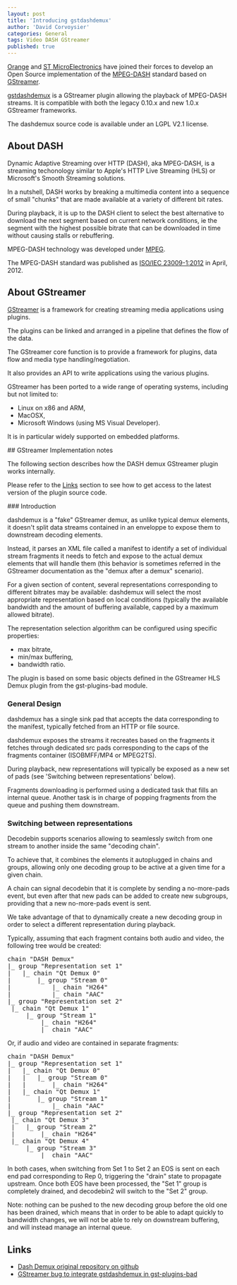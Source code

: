 ```yaml
---
layout: post
title: 'Introducing gstdashdemux'
author: 'David Corvoysier'
categories: General
tags: Video DASH GStreamer
published: true
---
```

[Orange](http://www.orange.com) and [ST MicroElectronics](http://www.st.com)
have joined their forces to develop an Open Source implementation of the
[MPEG-DASH](http://mpeg.chiariglione.org/standards/mpeg-dash) standard 
based on [GStreamer](http://gstreamer.freedesktop.org/).

<!--more-->

[gstdashdemux](https://github.com/Orange-OpenSource/gstdashdemux) is a
GStreamer plugin allowing the playback of MPEG-DASH streams. It is
compatible with both the legacy 0.10.x and new 1.0.x GStreamer frameworks.

The dashdemux source code is available under an LGPL V2.1 license.

## About DASH

Dynamic Adaptive Streaming over HTTP (DASH), aka MPEG-DASH, is a 
streaming techonology similar to Apple's HTTP Live Streaming (HLS) or
Microsoft's Smooth Streaming solutions.

In a nutshell, DASH works by breaking a multimedia content into a sequence
 of small "chunks" that are made available at a variety of different bit
 rates. 
 
During playback, it is up to the DASH client to select the best
alternative to download the next segment based on current network 
conditions, ie the segment with the highest possible bitrate that can be
 downloaded in time without causing stalls or rebuffering.
 
MPEG-DASH technology was developed under [MPEG](http://mpeg.chiariglione.org/).

The MPEG-DASH standard was published as 
[ISO/IEC 23009-1:2012]([http://www.iso.org/iso/iso_catalogue/catalogue_tc/catalogue_detail.htm?csnumber=57623)
in April, 2012.

## About GStreamer

[GStreamer](http://gstreamer.freedesktop.org/) is a framework for 
creating streaming media applications using plugins.

The plugins can be linked and arranged in a pipeline that defines the 
flow of the data.

The GStreamer core function is to provide a framework for plugins, 
data flow and media type handling/negotiation.

It also provides an API to write applications using the various plugins.

GStreamer has been ported to a wide range of operating systems, including
but not limited to:

- Linux on x86 and ARM,
- MacOSX,
- Microsoft Windows (using MS Visual Developer).

It is in particular widely supported on embedded platforms.

## GStreamer Implementation notes
 
The following section describes how the DASH demux GStreamer plugin
works internally.

Please refer to the [Links](#links) section to see how to get access to 
the latest version of the plugin source code.
 
### Introduction
 
dashdemux is a "fake" GStreamer demux, as unlike typical demux elements,
 it doesn't split data streams contained in an enveloppe to expose them
to downstream decoding elements.

Instead, it parses an XML file called a manifest to identify a set of
individual stream fragments it needs to fetch and expose to the actual
demux elements that will handle them (this behavior is sometimes 
referred in the GStreamer documentation as the "demux after a demux" 
scenario).

For a given section of content, several representations corresponding
to different bitrates may be available: dashdemux will select the most
appropriate representation based on local conditions (typically the 
available bandwidth and the amount of buffering available, capped by
a maximum allowed bitrate). 

The representation selection algorithm can be configured using
specific properties:

- max bitrate, 
- min/max buffering,
- bandwidth ratio.
 
The plugin is based on some basic objects defined in the GStreamer HLS
Demux plugin from the gst-plugins-bad module.

### General Design
 
dashdemux has a single sink pad that accepts the data corresponding 
to the manifest, typically fetched from an HTTP or file source.

dashdemux exposes the streams it recreates based on the fragments it
fetches through dedicated src pads corresponding to the caps of the
fragments container (ISOBMFF/MP4 or MPEG2TS).

During playback, new representations will typically be exposed as a
new set of pads (see 'Switching between representations' below).

Fragments downloading is performed using a dedicated task that fills
an internal queue. Another task is in charge of popping fragments
from the queue and pushing them downstream.
 
### Switching between representations
 
Decodebin supports scenarios allowing to seamlessly switch from one 
stream to another inside the same "decoding chain".

To achieve that, it combines the elements it autoplugged in chains
and groups, allowing only one decoding group to be active at a given
time for a given chain.

A chain can signal decodebin that it is complete by sending a 
no-more-pads event, but even after that new pads can be added to
create new subgroups, providing that a new no-more-pads event is sent.

We take advantage of that to dynamically create a new decoding group
in order to select a different representation during playback.

Typically, assuming that each fragment contains both audio and video,
the following tree would be created:
 
<pre>
chain "DASH Demux"
|_ group "Representation set 1"
|   |_ chain "Qt Demux 0"
|       |_ group "Stream 0"
|           |_ chain "H264"
|           |_ chain "AAC"
|_ group "Representation set 2"
 |_ chain "Qt Demux 1"
     |_ group "Stream 1"
         |_ chain "H264"
         |_ chain "AAC"
</pre>
 
Or, if audio and video are contained in separate fragments:
 
<pre>
chain "DASH Demux"
|_ group "Representation set 1"
|   |_ chain "Qt Demux 0"
|   |   |_ group "Stream 0"
|   |       |_ chain "H264"
|   |_ chain "Qt Demux 1"
|       |_ group "Stream 1"
|           |_ chain "AAC" 
|_ group "Representation set 2"
 |_ chain "Qt Demux 3"
 |   |_ group "Stream 2"
 |       |_ chain "H264"
 |_ chain "Qt Demux 4"
     |_ group "Stream 3"
         |_ chain "AAC" 
</pre>
 
In both cases, when switching from Set 1 to Set 2 an EOS is sent on
each end pad corresponding to Rep 0, triggering the "drain" state to
propagate upstream.
Once both EOS have been processed, the "Set 1" group is completely
drained, and decodebin2 will switch to the "Set 2" group.

Note: nothing can be pushed to the new decoding group before the 
old one has been drained, which means that in order to be able to 
adapt quickly to bandwidth changes, we will not be able to rely
on downstream buffering, and will instead manage an internal queue.

## Links

* [Dash Demux original repository on github](https://github.com/Orange-OpenSource/gstdashdemux)
* [GStreamer bug to integrate gstdashdemux in gst-plugins-bad](https://bugzilla.gnome.org/show_bug.cgi?id=690555)
